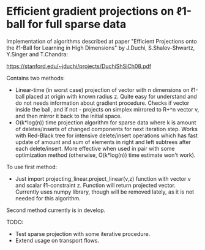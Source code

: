 # Efficient gradient projections on ℓ1-ball for full sparse data
Implementation of algorithms described at paper "Efficient Projections onto the ℓ1-Ball for Learning in High Dimensions" 
by J.Duchi, S.Shalev-Shwartz, Y.Singer and T.Chandra:

https://stanford.edu/~jduchi/projects/DuchiShSiCh08.pdf

Contains two methods:
* Linear-time (in worst case) projection of vector with n dimensions on ℓ1-ball placed at origin with known radius z. 
Quite easy for understand and do not needs information about gradient procedure. Checks if vector inside the ball, and if
not - projects on simplex mirrored to R+^n vector v, and then mirror it back to the initial space.
* O(k\*log(n)) time projection algorithm for sparse data where k is amount of deletes/inserts of changed components 
for next iteration step. Works with Red-Black tree for intensive delete/insert operations which has fast update of amount 
and sum of elements in right and left subtrees after each delete/insert. More effective when used in pair with some
optimization method (otherwise, O(k\*log(n)) time estimate won't work).

To use first method:
* Just import projecting_linear.project_linear(v,z) function with vector v and scalar ℓ1-constraint z. Function will return
projected vector. Currently uses numpy library, though will be removed lately, as it is not needed for this algorithm.

Second method currently is in develop.

TODO: 
* Test sparse projection with some iterative procedure.
* Extend usage on transport flows.